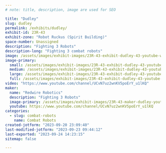 ```yaml
---
# note: title, description, image are used for SEO

title: "Dudley"
slug: dudley
permalink: /exhibits/dudley/
exhibit-id: 23R-43
exhibit-zone: "Robot Ruckus (Spirit Building)"
space-number: Unassigned
description: "Fighting 3 Robots"
description-long: "Fighting 3 combat robots"
image: /assets/images/exhibit-images/23R-43-exhibit-dudley-43-youtube-watermark-6310-large.jpg
image-primary: 
  small: /assets/images/exhibit-images/23R-43-exhibit-dudley-43-youtube-watermark-6310-small.jpg
  medium: /assets/images/exhibit-images/23R-43-exhibit-dudley-43-youtube-watermark-6310-medium.jpg
  large: /assets/images/exhibit-images/23R-43-exhibit-dudley-43-youtube-watermark-6310-large.jpg
  full: /assets/images/exhibit-images/23R-43-exhibit-dudley-43-youtube-watermark-6310-full.jpg
video: "https://www.youtube.com/channel/UCvN7uz2wnKV5poErY_u1lKQ"
maker: 
  name: "Redwire Robotics"
  description: "Fighting 3 Robots"
  image-primary: /assets/images/exhibit-images/23R-43-maker-dudley-youtube-watermark-medium.jpg
  youtube: https://www.youtube.com/channel/UCvN7uz2wnKV5poErY_u1lKQ
categories: 
  - slug: combat-robots
    name: Combat Robots
created-jotform: "2023-09-20 23:09:40"
last-modified-jotform: "2023-09-23 09:44:12"
last-exported: "2023-09-24 14:23:15"
sitemap: false

---
```

